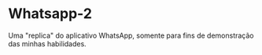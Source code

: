 # Whatsapp-2
Uma "replica" do aplicativo WhatsApp, somente para fins de demonstração das minhas habilidades.

